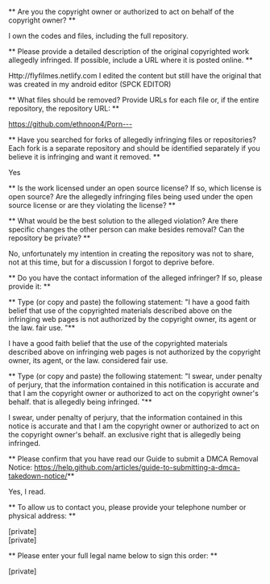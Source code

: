 ** Are you the copyright owner or authorized to act on behalf of the copyright owner? ** 

I own the codes and files, including the full repository.

  ** Please provide a detailed description of the original copyrighted work allegedly infringed. If possible, include a URL where it is posted online. **
  
Http://flyfilmes.netlify.com I edited the content but still have the original that was created in my android editor (SPCK EDITOR)

  ** What files should be removed? Provide URLs for each file or, if the entire repository, the repository URL: ** 
  
https://github.com/ethnoon4/Porn---

  ** Have you searched for forks of allegedly infringing files or repositories? Each fork is a separate repository and should be identified separately if you believe it is infringing and want it removed. ** 
  
Yes

  ** Is the work licensed under an open source license? If so, which license is open source? Are the allegedly infringing files being used under the open source license or are they violating the license? **

  ** What would be the best solution to the alleged violation? Are there specific changes the other person can make besides removal? Can the repository be private? **
  
No, unfortunately my intention in creating the repository was not to share, not at this time, but for a discussion I forgot to deprive before.

  ** Do you have the contact information of the alleged infringer? If so, please provide it: **

  ** Type (or copy and paste) the following statement: "I have a good faith belief that use of the copyrighted materials described above on the infringing web pages is not authorized by the copyright owner, its agent or the law. fair use. "** 
  
I have a good faith belief that the use of the copyrighted materials described above on infringing web pages is not authorized by the copyright owner, its agent, or the law. considered fair use.

  ** Type (or copy and paste) the following statement: "I swear, under penalty of perjury, that the information contained in this notification is accurate and that I am the copyright owner or authorized to act on the copyright owner's behalf. that is allegedly being infringed. "**
  
I swear, under penalty of perjury, that the information contained in this notice is accurate and that I am the copyright owner or authorized to act on the copyright owner's behalf. an exclusive right that is allegedly being infringed.

  ** Please confirm that you have read our Guide to submit a DMCA Removal Notice: https://help.github.com/articles/guide-to-submitting-a-dmca-takedown-notice/** 
  
Yes, I read.

  ** To allow us to contact you, please provide your telephone number or physical address: ** 
  
[private]  
[private]

  ** Please enter your full legal name below to sign this order: ** 
  
[private]
